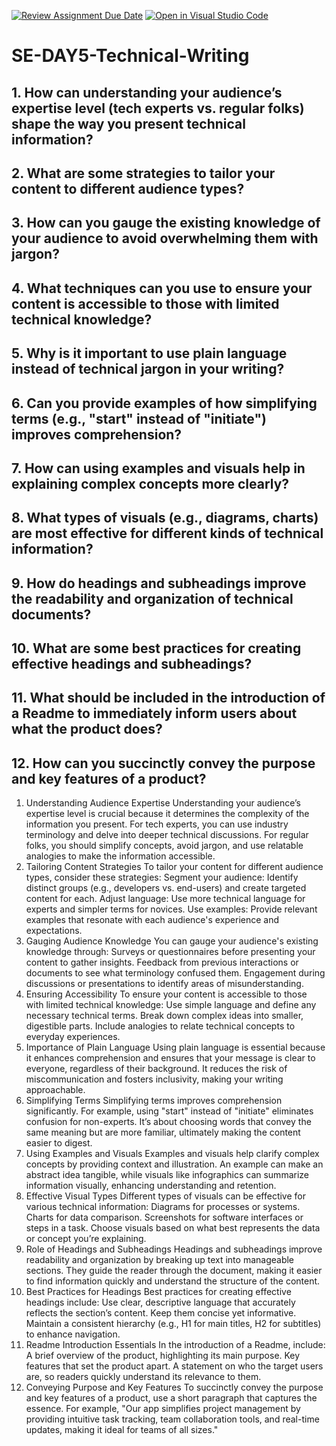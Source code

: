 [![Review Assignment Due Date](https://classroom.github.com/assets/deadline-readme-button-22041afd0340ce965d47ae6ef1cefeee28c7c493a6346c4f15d667ab976d596c.svg)](https://classroom.github.com/a/zsAR-pyY)
[![Open in Visual Studio Code](https://classroom.github.com/assets/open-in-vscode-2e0aaae1b6195c2367325f4f02e2d04e9abb55f0b24a779b69b11b9e10269abc.svg)](https://classroom.github.com/online_ide?assignment_repo_id=16761430&assignment_repo_type=AssignmentRepo)
# SE-DAY5-Technical-Writing
## 1. How can understanding your audience’s expertise level (tech experts vs. regular folks) shape the way you present technical information?
## 2. What are some strategies to tailor your content to different audience types?
## 3. How can you gauge the existing knowledge of your audience to avoid overwhelming them with jargon?
## 4. What techniques can you use to ensure your content is accessible to those with limited technical knowledge?
## 5. Why is it important to use plain language instead of technical jargon in your writing?
## 6. Can you provide examples of how simplifying terms (e.g., "start" instead of "initiate") improves comprehension?
## 7. How can using examples and visuals help in explaining complex concepts more clearly?
## 8. What types of visuals (e.g., diagrams, charts) are most effective for different kinds of technical information?
## 9. How do headings and subheadings improve the readability and organization of technical documents?
## 10. What are some best practices for creating effective headings and subheadings?
## 11. What should be included in the introduction of a Readme to immediately inform users about what the product does?
## 12. How can you succinctly convey the purpose and key features of a product?



1. Understanding Audience Expertise
Understanding your audience’s expertise level is crucial because it determines the complexity of the information you present. For tech experts, you can use industry terminology and delve into deeper technical discussions. For regular folks, you should simplify concepts, avoid jargon, and use relatable analogies to make the information accessible.
2. Tailoring Content Strategies
To tailor your content for different audience types, consider these strategies:
Segment your audience: Identify distinct groups (e.g., developers vs. end-users) and create targeted content for each.
Adjust language: Use more technical language for experts and simpler terms for novices.
Use examples: Provide relevant examples that resonate with each audience's experience and expectations.
3. Gauging Audience Knowledge
You can gauge your audience's existing knowledge through:
Surveys or questionnaires before presenting your content to gather insights.
Feedback from previous interactions or documents to see what terminology confused them.
Engagement during discussions or presentations to identify areas of misunderstanding.
4. Ensuring Accessibility
To ensure your content is accessible to those with limited technical knowledge:
Use simple language and define any necessary technical terms.
Break down complex ideas into smaller, digestible parts.
Include analogies to relate technical concepts to everyday experiences.
5. Importance of Plain Language
Using plain language is essential because it enhances comprehension and ensures that your message is clear to everyone, regardless of their background. It reduces the risk of miscommunication and fosters inclusivity, making your writing approachable.
6. Simplifying Terms
Simplifying terms improves comprehension significantly. For example, using "start" instead of "initiate" eliminates confusion for non-experts. It’s about choosing words that convey the same meaning but are more familiar, ultimately making the content easier to digest.
7. Using Examples and Visuals
Examples and visuals help clarify complex concepts by providing context and illustration. An example can make an abstract idea tangible, while visuals like infographics can summarize information visually, enhancing understanding and retention.
8. Effective Visual Types
Different types of visuals can be effective for various technical information:
Diagrams for processes or systems.
Charts for data comparison.
Screenshots for software interfaces or steps in a task. Choose visuals based on what best represents the data or concept you’re explaining.
9. Role of Headings and Subheadings
Headings and subheadings improve readability and organization by breaking up text into manageable sections. They guide the reader through the document, making it easier to find information quickly and understand the structure of the content.
10. Best Practices for Headings
Best practices for creating effective headings include:
Use clear, descriptive language that accurately reflects the section’s content.
Keep them concise yet informative.
Maintain a consistent hierarchy (e.g., H1 for main titles, H2 for subtitles) to enhance navigation.
11. Readme Introduction Essentials
In the introduction of a Readme, include:
A brief overview of the product, highlighting its main purpose.
Key features that set the product apart.
A statement on who the target users are, so readers quickly understand its relevance to them.
12. Conveying Purpose and Key Features
To succinctly convey the purpose and key features of a product, use a short paragraph that captures the essence. For example, "Our app simplifies project management by providing intuitive task tracking, team collaboration tools, and real-time updates, making it ideal for teams of all sizes."